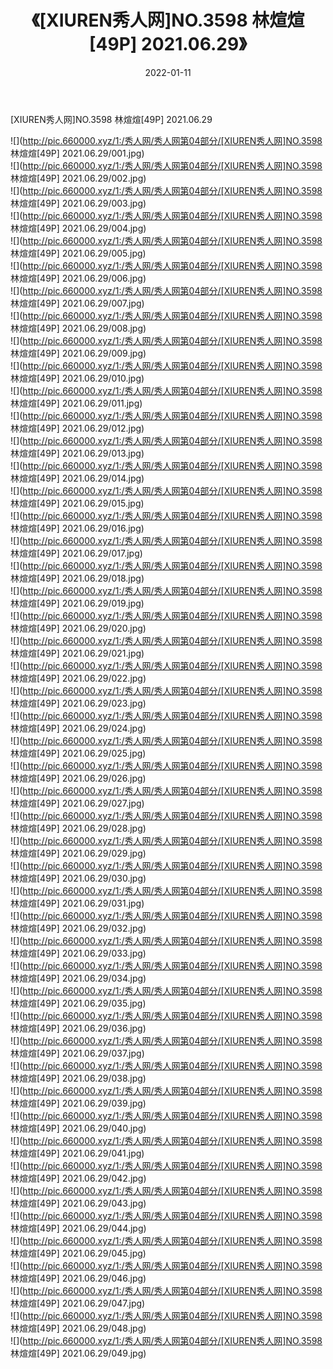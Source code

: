 ﻿---
layout: post
title:  《[XIUREN秀人网]NO.3598 林煊煊[49P] 2021.06.29》
date:   2022-01-11
img: http://pic.660000.xyz/1:/秀人网/秀人网第04部分/[XIUREN秀人网]NO.3598 林煊煊[49P] 2021.06.29/000.jpg
categories: [美女, 清纯, 唯美]
---

[XIUREN秀人网]NO.3598 林煊煊[49P] 2021.06.29

 ![](http://pic.660000.xyz/1:/秀人网/秀人网第04部分/[XIUREN秀人网]NO.3598 林煊煊[49P] 2021.06.29/001.jpg) <br>![](http://pic.660000.xyz/1:/秀人网/秀人网第04部分/[XIUREN秀人网]NO.3598 林煊煊[49P] 2021.06.29/002.jpg) <br>![](http://pic.660000.xyz/1:/秀人网/秀人网第04部分/[XIUREN秀人网]NO.3598 林煊煊[49P] 2021.06.29/003.jpg) <br>![](http://pic.660000.xyz/1:/秀人网/秀人网第04部分/[XIUREN秀人网]NO.3598 林煊煊[49P] 2021.06.29/004.jpg) <br>![](http://pic.660000.xyz/1:/秀人网/秀人网第04部分/[XIUREN秀人网]NO.3598 林煊煊[49P] 2021.06.29/005.jpg) <br>![](http://pic.660000.xyz/1:/秀人网/秀人网第04部分/[XIUREN秀人网]NO.3598 林煊煊[49P] 2021.06.29/006.jpg) <br>![](http://pic.660000.xyz/1:/秀人网/秀人网第04部分/[XIUREN秀人网]NO.3598 林煊煊[49P] 2021.06.29/007.jpg) <br>![](http://pic.660000.xyz/1:/秀人网/秀人网第04部分/[XIUREN秀人网]NO.3598 林煊煊[49P] 2021.06.29/008.jpg) <br>![](http://pic.660000.xyz/1:/秀人网/秀人网第04部分/[XIUREN秀人网]NO.3598 林煊煊[49P] 2021.06.29/009.jpg) <br>![](http://pic.660000.xyz/1:/秀人网/秀人网第04部分/[XIUREN秀人网]NO.3598 林煊煊[49P] 2021.06.29/010.jpg) <br>![](http://pic.660000.xyz/1:/秀人网/秀人网第04部分/[XIUREN秀人网]NO.3598 林煊煊[49P] 2021.06.29/011.jpg) <br>![](http://pic.660000.xyz/1:/秀人网/秀人网第04部分/[XIUREN秀人网]NO.3598 林煊煊[49P] 2021.06.29/012.jpg) <br>![](http://pic.660000.xyz/1:/秀人网/秀人网第04部分/[XIUREN秀人网]NO.3598 林煊煊[49P] 2021.06.29/013.jpg) <br>![](http://pic.660000.xyz/1:/秀人网/秀人网第04部分/[XIUREN秀人网]NO.3598 林煊煊[49P] 2021.06.29/014.jpg) <br>![](http://pic.660000.xyz/1:/秀人网/秀人网第04部分/[XIUREN秀人网]NO.3598 林煊煊[49P] 2021.06.29/015.jpg) <br>![](http://pic.660000.xyz/1:/秀人网/秀人网第04部分/[XIUREN秀人网]NO.3598 林煊煊[49P] 2021.06.29/016.jpg) <br>![](http://pic.660000.xyz/1:/秀人网/秀人网第04部分/[XIUREN秀人网]NO.3598 林煊煊[49P] 2021.06.29/017.jpg) <br>![](http://pic.660000.xyz/1:/秀人网/秀人网第04部分/[XIUREN秀人网]NO.3598 林煊煊[49P] 2021.06.29/018.jpg) <br>![](http://pic.660000.xyz/1:/秀人网/秀人网第04部分/[XIUREN秀人网]NO.3598 林煊煊[49P] 2021.06.29/019.jpg) <br>![](http://pic.660000.xyz/1:/秀人网/秀人网第04部分/[XIUREN秀人网]NO.3598 林煊煊[49P] 2021.06.29/020.jpg) <br>![](http://pic.660000.xyz/1:/秀人网/秀人网第04部分/[XIUREN秀人网]NO.3598 林煊煊[49P] 2021.06.29/021.jpg) <br>![](http://pic.660000.xyz/1:/秀人网/秀人网第04部分/[XIUREN秀人网]NO.3598 林煊煊[49P] 2021.06.29/022.jpg) <br>![](http://pic.660000.xyz/1:/秀人网/秀人网第04部分/[XIUREN秀人网]NO.3598 林煊煊[49P] 2021.06.29/023.jpg) <br>![](http://pic.660000.xyz/1:/秀人网/秀人网第04部分/[XIUREN秀人网]NO.3598 林煊煊[49P] 2021.06.29/024.jpg) <br>![](http://pic.660000.xyz/1:/秀人网/秀人网第04部分/[XIUREN秀人网]NO.3598 林煊煊[49P] 2021.06.29/025.jpg) <br>![](http://pic.660000.xyz/1:/秀人网/秀人网第04部分/[XIUREN秀人网]NO.3598 林煊煊[49P] 2021.06.29/026.jpg) <br>![](http://pic.660000.xyz/1:/秀人网/秀人网第04部分/[XIUREN秀人网]NO.3598 林煊煊[49P] 2021.06.29/027.jpg) <br>![](http://pic.660000.xyz/1:/秀人网/秀人网第04部分/[XIUREN秀人网]NO.3598 林煊煊[49P] 2021.06.29/028.jpg) <br>![](http://pic.660000.xyz/1:/秀人网/秀人网第04部分/[XIUREN秀人网]NO.3598 林煊煊[49P] 2021.06.29/029.jpg) <br>![](http://pic.660000.xyz/1:/秀人网/秀人网第04部分/[XIUREN秀人网]NO.3598 林煊煊[49P] 2021.06.29/030.jpg) <br>![](http://pic.660000.xyz/1:/秀人网/秀人网第04部分/[XIUREN秀人网]NO.3598 林煊煊[49P] 2021.06.29/031.jpg) <br>![](http://pic.660000.xyz/1:/秀人网/秀人网第04部分/[XIUREN秀人网]NO.3598 林煊煊[49P] 2021.06.29/032.jpg) <br>![](http://pic.660000.xyz/1:/秀人网/秀人网第04部分/[XIUREN秀人网]NO.3598 林煊煊[49P] 2021.06.29/033.jpg) <br>![](http://pic.660000.xyz/1:/秀人网/秀人网第04部分/[XIUREN秀人网]NO.3598 林煊煊[49P] 2021.06.29/034.jpg) <br>![](http://pic.660000.xyz/1:/秀人网/秀人网第04部分/[XIUREN秀人网]NO.3598 林煊煊[49P] 2021.06.29/035.jpg) <br>![](http://pic.660000.xyz/1:/秀人网/秀人网第04部分/[XIUREN秀人网]NO.3598 林煊煊[49P] 2021.06.29/036.jpg) <br>![](http://pic.660000.xyz/1:/秀人网/秀人网第04部分/[XIUREN秀人网]NO.3598 林煊煊[49P] 2021.06.29/037.jpg) <br>![](http://pic.660000.xyz/1:/秀人网/秀人网第04部分/[XIUREN秀人网]NO.3598 林煊煊[49P] 2021.06.29/038.jpg) <br>![](http://pic.660000.xyz/1:/秀人网/秀人网第04部分/[XIUREN秀人网]NO.3598 林煊煊[49P] 2021.06.29/039.jpg) <br>![](http://pic.660000.xyz/1:/秀人网/秀人网第04部分/[XIUREN秀人网]NO.3598 林煊煊[49P] 2021.06.29/040.jpg) <br>![](http://pic.660000.xyz/1:/秀人网/秀人网第04部分/[XIUREN秀人网]NO.3598 林煊煊[49P] 2021.06.29/041.jpg) <br>![](http://pic.660000.xyz/1:/秀人网/秀人网第04部分/[XIUREN秀人网]NO.3598 林煊煊[49P] 2021.06.29/042.jpg) <br>![](http://pic.660000.xyz/1:/秀人网/秀人网第04部分/[XIUREN秀人网]NO.3598 林煊煊[49P] 2021.06.29/043.jpg) <br>![](http://pic.660000.xyz/1:/秀人网/秀人网第04部分/[XIUREN秀人网]NO.3598 林煊煊[49P] 2021.06.29/044.jpg) <br>![](http://pic.660000.xyz/1:/秀人网/秀人网第04部分/[XIUREN秀人网]NO.3598 林煊煊[49P] 2021.06.29/045.jpg) <br>![](http://pic.660000.xyz/1:/秀人网/秀人网第04部分/[XIUREN秀人网]NO.3598 林煊煊[49P] 2021.06.29/046.jpg) <br>![](http://pic.660000.xyz/1:/秀人网/秀人网第04部分/[XIUREN秀人网]NO.3598 林煊煊[49P] 2021.06.29/047.jpg) <br>![](http://pic.660000.xyz/1:/秀人网/秀人网第04部分/[XIUREN秀人网]NO.3598 林煊煊[49P] 2021.06.29/048.jpg) <br>![](http://pic.660000.xyz/1:/秀人网/秀人网第04部分/[XIUREN秀人网]NO.3598 林煊煊[49P] 2021.06.29/049.jpg) <br>